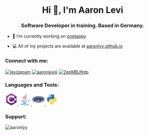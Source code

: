 <h1 align="center">Hi 🖤, I'm Aaron Levi</h1>
<h3 align="center">Software Developer in training. Based in Germany.</h3>

- 🔭 I’m currently working on [onetappy](https://github.com/aaronlyy/onetappy)

- 💻 All of my projects are available at [aaronlyy.github.io](https://aaronlyy.github.io)

<h3 align="left">Connect with me:</h3>
<p align="left">
<a href="https://twitter.com/levizepam" target="blank"><img align="center" src="https://cdn.jsdelivr.net/npm/simple-icons@3.0.1/icons/twitter.svg" alt="levizepam" height="30" width="40" /></a>
<a href="https://instagram.com/aaronleviii" target="blank"><img align="center" src="https://cdn.jsdelivr.net/npm/simple-icons@3.0.1/icons/instagram.svg" alt="aaronleviii" height="30" width="40" /></a>
<a href="https://discord.gg/2epMBJfntp" target="blank"><img align="center" src="https://cdn.jsdelivr.net/npm/simple-icons@3.0.1/icons/discord.svg" alt="2epMBJfntp" height="30" width="40" /></a>
</p>

<h3 align="left">Languages and Tools:</h3>
<p align="left"> <a href="https://www.w3schools.com/cs/" target="_blank"> <img src="https://raw.githubusercontent.com/devicons/devicon/master/icons/csharp/csharp-original.svg" alt="csharp" width="40" height="40"/> </a> <a href="https://www.java.com" target="_blank"> <img src="https://raw.githubusercontent.com/devicons/devicon/master/icons/java/java-original.svg" alt="java" width="40" height="40"/> </a> <a href="https://www.php.net" target="_blank"> <img src="https://raw.githubusercontent.com/devicons/devicon/master/icons/php/php-original.svg" alt="php" width="40" height="40"/> </a> <a href="https://www.python.org" target="_blank"> <img src="https://raw.githubusercontent.com/devicons/devicon/master/icons/python/python-original.svg" alt="python" width="40" height="40"/> </a> </p>

<h3 align="left">Support:</h3>
<p><a href="https://www.buymeacoffee.com/aaronlyy"> <img align="left" src="https://cdn.buymeacoffee.com/buttons/v2/default-yellow.png" height="50" width="210" alt="aaronlyy" /></a></p><br><br>
